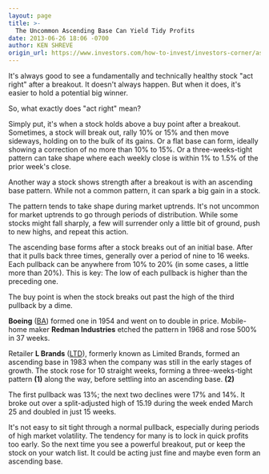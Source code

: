 ```yaml
---
layout: page
title: >-
  The Uncommon Ascending Base Can Yield Tidy Profits
date: 2013-06-26 18:06 -0700
author: KEN SHREVE
origin_url: https://www.investors.com/how-to-invest/investors-corner/ascending-base-stock-chart-pattern
---
```





It's always good to see a fundamentally and technically healthy stock "act right" after a breakout. It doesn't always happen. But when it does, it's easier to hold a potential big winner.


So, what exactly does "act right" mean?


Simply put, it's when a stock holds above a buy point after a breakout. Sometimes, a stock will break out, rally 10% or 15% and then move sideways, holding on to the bulk of its gains. Or a flat base can form, ideally showing a correction of no more than 10% to 15%. Or a three-weeks-tight pattern can take shape where each weekly close is within 1% to 1.5% of the prior week's close.


Another way a stock shows strength after a breakout is with an ascending base pattern. While not a common pattern, it can spark a big gain in a stock.


The pattern tends to take shape during market uptrends. It's not uncommon for market uptrends to go through periods of distribution. While some stocks might fall sharply, a few will surrender only a little bit of ground, push to new highs, and repeat this action.


The ascending base forms after a stock breaks out of an initial base. After that it pulls back three times, generally over a period of nine to 16 weeks. Each pullback can be anywhere from 10% to 20% (in some cases, a little more than 20%). This is key: The low of each pullback is higher than the preceding one.


The buy point is when the stock breaks out past the high of the third pullback by a dime.


**Boeing** ([BA](https://research.investors.com/quote.aspx?symbol=BA)) formed one in 1954 and went on to double in price. Mobile-home maker **Redman Industries** etched the pattern in 1968 and rose 500% in 37 weeks.


Retailer **L Brands** ([LTD](https://research.investors.com/quote.aspx?symbol=LTD)), formerly known as Limited Brands, formed an ascending base in 1983 when the company was still in the early stages of growth. The stock rose for 10 straight weeks, forming a three-weeks-tight pattern **(1)** along the way, before settling into an ascending base. **(2)**


The first pullback was 13%; the next two declines were 17% and 14%. It broke out over a split-adjusted high of 15.19 during the week ended March 25 and doubled in just 15 weeks.


It's not easy to sit tight through a normal pullback, especially during periods of high market volatility. The tendency for many is to lock in quick profits too early. So the next time you see a powerful breakout, put or keep the stock on your watch list. It could be acting just fine and maybe even form an ascending base.




